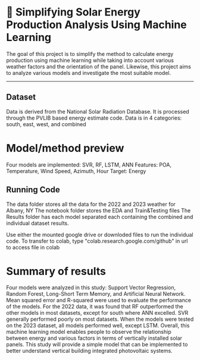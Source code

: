 # 📌 Simplifying Solar Energy Production Analysis Using Machine Learning


The goal of this project is to simplify the method to calculate energy production using machine learning while taking into account various weather factors and the orientation of the panel. Likewise, this project aims to analyze various models and investigate the most suitable model.

---
## Dataset

Data is derived from the National Solar Radiation Database. It is processed through the PVLIB based energy estimate code.
Data is in 4 categories: south, east, west, and combined

# Model/method preview
Four models are implemented: SVR, RF, LSTM, ANN
Features: POA, Temperature, Wind Speed, Azimuth, Hour
Target: Energy

## Running Code
The data folder stores all the data for the 2022 and 2023 weather for Albany, NY
The notebook folder stores the EDA and Train&Testing files
The Results folder has each model separated each containing the combined and individual dataset results.

Use either the mounted google drive or downloded files to run the individual code. To transfer to colab, type "colab.research.google.com/github" in url to access file in colab

# Summary of results
 Four models were analyzed in this study: Support Vector Regression, Random Forest, Long-Short Term Memory, and Artificial Neural Network. Mean squared error and R-squared were used to evaluate the performance of the models. For the 2022 data, it was found that RF outperformed the other models in most datasets, except for south where ANN excelled. SVR generally performed poorly on most datasets. When the models were tested on the 2023 dataset, all models performed well, except LSTM. Overall, this machine learning model enables people to observe the relationship between energy and various factors in terms of vertically installed solar panels. This study will provide a simple model that can be implemented to better understand vertical building integrated photovoltaic systems.

